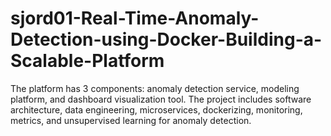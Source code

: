# sjord01-Real-Time-Anomaly-Detection-using-Docker-Building-a-Scalable-Platform
The platform has 3 components: anomaly detection service, modeling platform, and dashboard visualization tool. The project includes software architecture, data engineering, microservices, dockerizing, monitoring, metrics, and unsupervised learning for anomaly detection.
